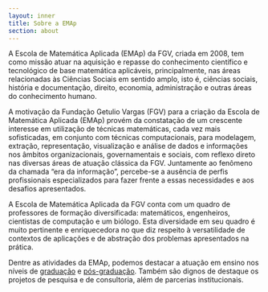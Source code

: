 ```yaml
---
layout: inner
title: Sobre a EMAp
section: about
---
```


A Escola de Matemática Aplicada (EMAp) da FGV, criada em 2008, tem
como missão atuar na aquisição e repasse do conhecimento científico e
tecnológico de base matemática aplicáveis, principalmente, nas áreas
relacionadas às Ciências Sociais em sentido amplo, isto é, ciências
sociais, história e documentação, direito, economia, administração e
outras áreas do conhecimento humano.

A motivação da Fundação Getulio Vargas (FGV) para a criação da Escola
de Matemática Aplicada (EMAp) provém da constatação de um crescente
interesse em utilização de técnicas matemáticas, cada vez mais
sofisticadas, em conjunto com técnicas computacionais, para modelagem,
extração, representação, visualização e análise de dados e informações
nos âmbitos organizacionais, governamentais e sociais, com reflexo
direto nas diversas áreas de atuação clássica da FGV. Juntamente ao
fenômeno da chamada “era da informação”, percebe-se a ausência de
perfis profissionais especializados para fazer frente a essas
necessidades e aos desafios apresentados.

A Escola de Matemática Aplicada da FGV conta com um quadro de
professores de formação diversificada: matemáticos, engenheiros,
cientistas de computação e um biólogo. Esta diversidade em seu quadro
é muito pertinente e enriquecedora no que diz respeito à versatilidade
de contextos de aplicações e de abstração dos problemas apresentados
na prática.

Dentre as atividades da EMAp, podemos destacar a atuação em ensino nos
níveis de [graduação](graduacao/descricao.html) e
[pós-graduação](pos-graduacao/descricao.html). Também são dignos de
destaque os projetos de pesquisa e de consultoria, além de parcerias
institucionais.


